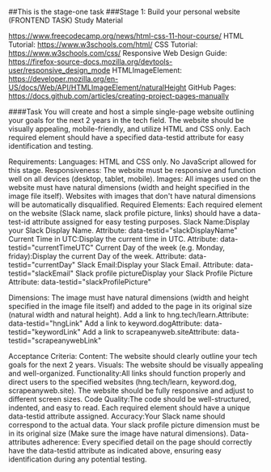 ##This is the stage-one task
###Stage 1: Build your personal website (FRONTEND TASK)
Study Material

https://www.freecodecamp.org/news/html-css-11-hour-course/
HTML Tutorial: https://www.w3schools.com/html/
CSS Tutorial: https://www.w3schools.com/css/
Responsive Web Design Guide: https://firefox-source-docs.mozilla.org/devtools-user/responsive_design_mode
HTMLImageElement: https://developer.mozilla.org/en-US/docs/Web/API/HTMLImageElement/naturalHeight
GitHub Pages: https://docs.github.com/articles/creating-project-pages-manually

####Task
You will create and host a simple single-page website outlining your goals for the next 2 years in the tech field.
The website should be visually appealing, mobile-friendly, and utilize HTML and CSS only.
Each required element should have a specified data-testid attribute for easy identification and testing.

Requirements:
Languages: HTML and CSS only. No JavaScript allowed for this stage.
Responsiveness: The website must be responsive and function well on all devices (desktop, tablet, mobile).
Images: All images used on the website must have natural dimensions (width and height specified in the image file itself). Websites with images that don't have natural dimensions will be automatically disqualified.
Required Elements: Each required element on the website (Slack name, slack profile picture, links) should have a data-test-id attribute assigned for easy testing purposes.
Slack Name:Display your Slack Display Name.
Attribute: data-testid="slackDisplayName"
Current Time in UTC:Display the current time in UTC.
Attribute: data-testid="currentTimeUTC"
Current Day of the week (e.g. Monday, friday):Display the current Day of the week.
Attribute: data-testid="currentDay"
Slack Email:Display your Slack Email.
Attribute: data-testid="slackEmail"
Slack profile pictureDisplay your Slack Profile Picture
Attribute: data-testid="slackProfilePicture"

Dimensions: The image must have natural dimensions (width and height specified in the image file itself) and added to the page in its original size (natural width and natural height).
Add a link to hng.tech/learn.Attribute: data-testid="hngLink"
Add a link to keyword.dogAttribute: data-testid="keywordLink"
Add a link to scrapeanyweb.siteAttribute: data-testid="scrapeanywebLink"

Acceptance Criteria:
Content: The website should clearly outline your tech goals for the next 2 years.
Visuals: The website should be visually appealing and well-organized.
Functionality:All links should function properly and direct users to the specified websites (hng.tech/learn, keyword.dog, scrapeanyweb.site).
The website should be fully responsive and adjust to different screen sizes.
Code Quality:The code should be well-structured, indented, and easy to read.
Each required element should have a unique data-testid attribute assigned.
Accuracy:Your Slack name should correspond to the actual data.
Your slack profile picture dimension must be in its original size (Make sure the image have natural dimensions).
Data-attributes adherence: Every specified detail on the page should correctly have the data-testid attribute as indicated above, ensuring easy identification during any potential testing.
